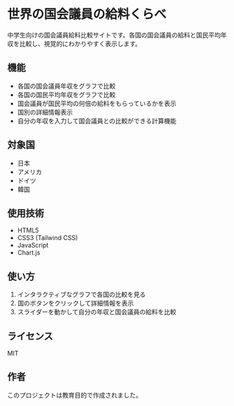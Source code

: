 # 世界の国会議員の給料くらべ

中学生向けの国会議員給料比較サイトです。各国の国会議員の給料と国民平均年収を比較し、視覚的にわかりやすく表示します。

## 機能

- 各国の国会議員年収をグラフで比較
- 各国の国民平均年収をグラフで比較
- 国会議員が国民平均の何倍の給料をもらっているかを表示
- 国別の詳細情報表示
- 自分の年収を入力して国会議員との比較ができる計算機能

## 対象国

- 日本
- アメリカ
- ドイツ
- 韓国

## 使用技術

- HTML5
- CSS3 (Tailwind CSS)
- JavaScript
- Chart.js

## 使い方

1. インタラクティブなグラフで各国の比較を見る
2. 国のボタンをクリックして詳細情報を表示
3. スライダーを動かして自分の年収と国会議員の給料を比較

## ライセンス

MIT

## 作者

このプロジェクトは教育目的で作成されました。
